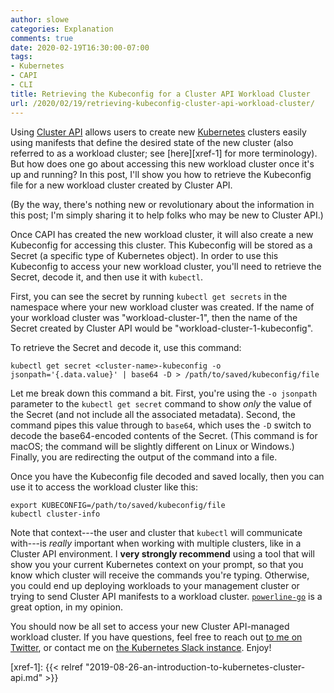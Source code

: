 ```yaml
---
author: slowe
categories: Explanation
comments: true
date: 2020-02-19T16:30:00-07:00
tags:
- Kubernetes
- CAPI
- CLI
title: Retrieving the Kubeconfig for a Cluster API Workload Cluster
url: /2020/02/19/retrieving-kubeconfig-cluster-api-workload-cluster/
---
```


Using [Cluster API][link-2] allows users to create new [Kubernetes][link-1] clusters easily using manifests that define the desired state of the new cluster (also referred to as a workload cluster; see [here][xref-1] for more terminology). But how does one go about accessing this new workload cluster once it's up and running? In this post, I'll show you how to retrieve the Kubeconfig file for a new workload cluster created by Cluster API.<!--more-->

(By the way, there's nothing new or revolutionary about the information in this post; I'm simply sharing it to help folks who may be new to Cluster API.)

Once CAPI has created the new workload cluster, it will also create a new Kubeconfig for accessing this cluster. This Kubeconfig will be stored as a Secret (a specific type of Kubernetes object). In order to use this Kubeconfig to access your new workload cluster, you'll need to retrieve the Secret, decode it, and then use it with `kubectl`.

First, you can see the secret by running `kubectl get secrets` in the namespace where your new workload cluster was created. If the name of your workload cluster was "workload-cluster-1", then the name of the Secret created by Cluster API would be "workload-cluster-1-kubeconfig".

To retrieve the Secret and decode it, use this command:

    kubectl get secret <cluster-name>-kubeconfig -o jsonpath='{.data.value}' | base64 -D > /path/to/saved/kubeconfig/file

Let me break down this command a bit. First, you're using the `-o jsonpath` parameter to the `kubectl get secret` command to show _only_ the value of the Secret (and not include all the associated metadata). Second, the command pipes this value through to `base64`, which uses the `-D` switch to decode the base64-encoded contents of the Secret. (This command is for macOS; the command will be slightly different on Linux or Windows.) Finally, you are redirecting the output of the command into a file.

Once you have the Kubeconfig file decoded and saved locally, then you can use it to access the workload cluster like this:

    export KUBECONFIG=/path/to/saved/kubeconfig/file
    kubectl cluster-info

Note that context---the user and cluster that `kubectl` will communicate with---is _really_ important when working with multiple clusters, like in a Cluster API environment. I **very strongly recommend** using a tool that will show you your current Kubernetes context on your prompt, so that you know which cluster will receive the commands you're typing. Otherwise, you could end up deploying workloads to your management cluster or trying to send Cluster API manifests to a workload cluster. [`powerline-go`][link-3] is a great option, in my opinion.

You should now be all set to access your new Cluster API-managed workload cluster. If you have questions, feel free to reach out [to me on Twitter][link-5], or contact me on [the Kubernetes Slack instance][link-4]. Enjoy!

[link-1]: https://kubernetes.io/
[link-2]: https://github.com/kubernetes-sigs/cluster-api
[link-3]: https://github.com/justjanne/powerline-go
[link-4]: https://kubernetes.slack.com
[link-5]: https://twitter.com/scott_lowe
[xref-1]: {{< relref "2019-08-26-an-introduction-to-kubernetes-cluster-api.md" >}}
